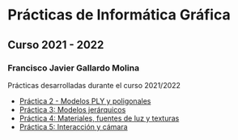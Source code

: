 
# Prácticas de Informática Gráfica
## Curso 2021 - 2022
### Francisco Javier Gallardo Molina

Prácticas desarrolladas durante el curso 2021/2022


* [Práctica 2 - Modelos PLY y poligonales](https://github.com/fjgallardo00/IG_UGR_Practicas/tree/main/Practica2)
* [Práctica 3: Modelos jerárquicos](https://github.com/fjgallardo00/IG_UGR_Practicas/tree/main/Practica3)
* [Práctica 4: Materiales, fuentes de luz y texturas](https://github.com/fjgallardo00/IG_UGR_Practicas/tree/main/Practica4)
* [Práctica 5: Interacción y cámara](https://github.com/fjgallardo00/IG_UGR_Practicas/tree/main/Practica5)
